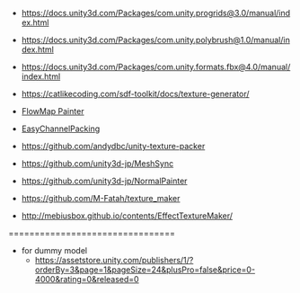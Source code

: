 

- https://docs.unity3d.com/Packages/com.unity.progrids@3.0/manual/index.html
- https://docs.unity3d.com/Packages/com.unity.polybrush@1.0/manual/index.html
- https://docs.unity3d.com/Packages/com.unity.formats.fbx@4.0/manual/index.html

- https://catlikecoding.com/sdf-toolkit/docs/texture-generator/
- [FlowMap Painter](http://teckartist.com/?page_id=107)
- [EasyChannelPacking](https://gumroad.com/l/EasyChannelPacking)
- https://github.com/andydbc/unity-texture-packer


- https://github.com/unity3d-jp/MeshSync
- https://github.com/unity3d-jp/NormalPainter

- https://github.com/M-Fatah/texture_maker
- http://mebiusbox.github.io/contents/EffectTextureMaker/

================================
- for dummy model
  - https://assetstore.unity.com/publishers/1/?orderBy=3&page=1&pageSize=24&plusPro=false&price=0-4000&rating=0&released=0